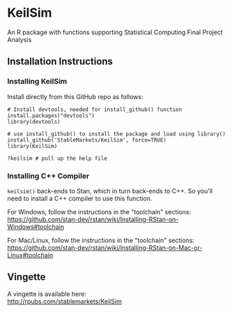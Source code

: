 # KeilSim
An R package with functions supporting Statistical Computing Final Project Analysis

## Installation Instructions
### Installing KeilSim

Install directly from this GitHub repo as follows:
```
# Install devtools, needed for install_github() function
install.packages("devtools")
library(devtools)

# use install_github() to install the package and load using library()
install_github('StableMarkets/KeilSim', force=TRUE)
library(KeilSim)

?keilsim # pull up the help file
```

### Installing C++ Compiler
```keilsim()``` back-ends to Stan, which in turn back-ends to C++. So you'll need to install a C++ 
compiler to use this function. 

For Windows, follow the instructions in the "toolchain" sections:  
https://github.com/stan-dev/rstan/wiki/Installing-RStan-on-Windows#toolchain

For Mac/Linux, follow the instructions in the "toolchain" sections:  
https://github.com/stan-dev/rstan/wiki/Installing-RStan-on-Mac-or-Linux#toolchain

## Vingette

A vingette is available here:  
http://rpubs.com/stablemarkets/KeilSim
